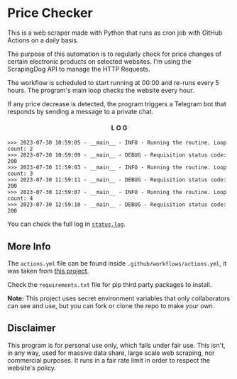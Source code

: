 # Price Checker
This is a web scraper made with Python that runs as cron job with GitHub Actions on a daily basis.

The purpose of this automation is to regularly check for price changes of certain electronic products on selected websites. I'm using the ScrapingDog API to manage the HTTP Requests.

The workflow is scheduled to start running at 00:00 and re-runs every 5 hours. The program's main loop checks the website every hour.

If any price decrease is detected, the program triggers a Telegram bot that responds by sending a message to a private chat.

<div align="center" >

#### L O G

</div>

```
>>> 2023-07-30 10:59:05 - __main__ - INFO - Running the routine. Loop count: 2
>>> 2023-07-30 10:59:09 - __main__ - DEBUG - Requisition status code: 200
>>> 2023-07-30 11:59:03 - __main__ - INFO - Running the routine. Loop count: 3
>>> 2023-07-30 11:59:11 - __main__ - DEBUG - Requisition status code: 200
>>> 2023-07-30 12:59:07 - __main__ - INFO - Running the routine. Loop count: 4
>>> 2023-07-30 12:59:10 - __main__ - DEBUG - Requisition status code: 200
```

You can check the full log in [`status.log`](./status.log).

## More Info

The `actions.yml` file can be found inside `.github/workflows/actions.yml`, it was taken from [this project](https://github.com/patrickloeber/python-github-action-template).

Check the `requirements.txt` file for pip third party packages to install.

<strong>Note:</strong> This project uses secret environment variables that only collaborators can see and use, but you can fork or clone the repo to make your own. 

## Disclaimer
This program is for personal use only, which falls under fair use. This isn't, in any way, used for massive data share, large scale web scraping, nor commercial purposes. It runs in a fair rate limit in order to respect the website's policy.